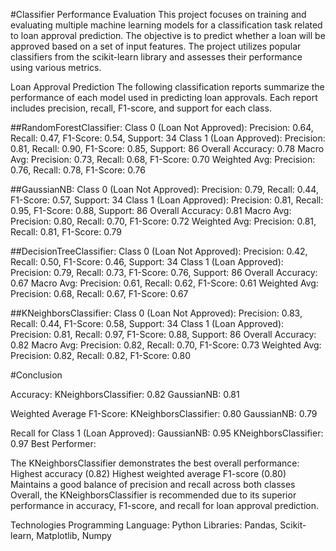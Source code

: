 #Classifier Performance Evaluation
This project focuses on training and evaluating multiple machine learning models for a classification 
task related to loan approval prediction. The objective is to predict whether a loan will be approved 
based on a set of input features. The project utilizes popular classifiers from the scikit-learn library
 and assesses their performance using various metrics.

Loan Approval Prediction
The following classification reports summarize the performance of each model used in predicting 
loan approvals. Each report includes precision, recall, F1-score, and support for each class.

##RandomForestClassifier:
Class 0 (Loan Not Approved): Precision: 0.64, Recall: 0.47, F1-Score: 0.54, Support: 34
Class 1 (Loan Approved): Precision: 0.81, Recall: 0.90, F1-Score: 0.85, Support: 86
Overall Accuracy: 0.78
Macro Avg: Precision: 0.73, Recall: 0.68, F1-Score: 0.70
Weighted Avg: Precision: 0.76, Recall: 0.78, F1-Score: 0.76

##GaussianNB:
Class 0 (Loan Not Approved): Precision: 0.79, Recall: 0.44, F1-Score: 0.57, Support: 34
Class 1 (Loan Approved): Precision: 0.81, Recall: 0.95, F1-Score: 0.88, Support: 86
Overall Accuracy: 0.81
Macro Avg: Precision: 0.80, Recall: 0.70, F1-Score: 0.72
Weighted Avg: Precision: 0.81, Recall: 0.81, F1-Score: 0.79

##DecisionTreeClassifier:
Class 0 (Loan Not Approved): Precision: 0.42, Recall: 0.50, F1-Score: 0.46, Support: 34
Class 1 (Loan Approved): Precision: 0.79, Recall: 0.73, F1-Score: 0.76, Support: 86
Overall Accuracy: 0.67
Macro Avg: Precision: 0.61, Recall: 0.62, F1-Score: 0.61
Weighted Avg: Precision: 0.68, Recall: 0.67, F1-Score: 0.67

##KNeighborsClassifier:
Class 0 (Loan Not Approved): Precision: 0.83, Recall: 0.44, F1-Score: 0.58, Support: 34
Class 1 (Loan Approved): Precision: 0.81, Recall: 0.97, F1-Score: 0.88, Support: 86
Overall Accuracy: 0.82
Macro Avg: Precision: 0.82, Recall: 0.70, F1-Score: 0.73
Weighted Avg: Precision: 0.82, Recall: 0.82, F1-Score: 0.80

#Conclusion

Accuracy:
KNeighborsClassifier: 0.82
GaussianNB: 0.81

Weighted Average F1-Score:
KNeighborsClassifier: 0.80
GaussianNB: 0.79

Recall for Class 1 (Loan Approved):
GaussianNB: 0.95
KNeighborsClassifier: 0.97
Best Performer:

The KNeighborsClassifier demonstrates the best overall performance:
Highest accuracy (0.82)
Highest weighted average F1-score (0.80)
Maintains a good balance of precision and recall across both classes
Overall, the KNeighborsClassifier is recommended due to its superior performance in accuracy, F1-score, and recall for loan approval prediction.

Technologies
Programming Language: Python
Libraries: Pandas, Scikit-learn, Matplotlib, Numpy
